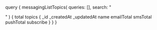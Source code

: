 query {
    messagingListTopics(
        queries: [],
        search: "<SEARCH>"
    ) {
        total
        topics {
            _id
            _createdAt
            _updatedAt
            name
            emailTotal
            smsTotal
            pushTotal
            subscribe
        }
    }
}
